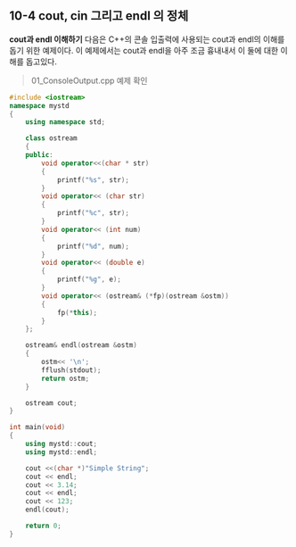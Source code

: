 10-4 cout, cin 그리고 endl 의 정체
---
**cout과 endl 이해하기**
다음은 C++의 콘솔 입출력에 사용되는 cout과 endl의 이해를 돕기 위한 예제이다.
이 예제에서는 cout과 endl을 아주 조금 흉내내서 이 둘에 대한 이해를 돕고있다.
> 01_ConsoleOutput.cpp 예제 확인

``` C++
#include <iostream>
namespace mystd
{
    using namespace std;

    class ostream
    {
    public:
        void operator<<(char * str)
        {
            printf("%s", str);
        }
        void operator<< (char str)
        {
            printf("%c", str);
        }
        void operator<< (int num)
        {
            printf("%d", num);
        }
        void operator<< (double e)
        {
            printf("%g", e);
        }
        void operator<< (ostream& (*fp)(ostream &ostm))
        {
            fp(*this);
        }
    };

    ostream& endl(ostream &ostm)
    {
        ostm<< '\n';
        fflush(stdout);
        return ostm;
    }

    ostream cout;
}

int main(void)
{
    using mystd::cout;
    using mystd::endl;

    cout <<(char *)"Simple String";
    cout << endl;
    cout << 3.14;
    cout << endl;
    cout << 123;
    endl(cout);

    return 0;
}
```

